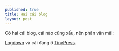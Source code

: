 ```yaml
---
published: true
title: Hai cái blog
layout: post
---
```

Có hai cái blog, cái nào cũng xấu, nên phân vân mãi:

[Logdown](http://vudalat2000.logdown.com/) và cái đang ở [TinyPress](http://vudalat2000.github.io/).